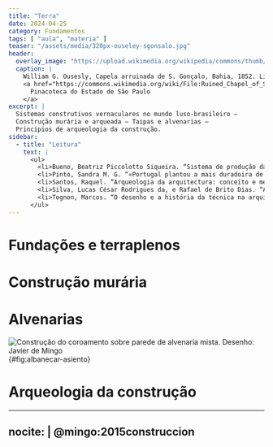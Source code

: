```yaml
---
title: "Terra"
date: 2024-04-25
category: Fundamentos
tags: [ "aula", "materia" ]
teaser: "/assets/media/320px-ouseley-sgonsalo.jpg"
header:
  overlay_image: "https://upload.wikimedia.org/wikipedia/commons/thumb/7/77/Ruined_Chapel_of_S._Gonsalo,_(Bahia),_da_Coleção_Brasiliana_Iconográfica.jpg/2560px-Ruined_Chapel_of_S._Gonsalo,_(Bahia),_da_Coleção_Brasiliana_Iconográfica.jpg"
  caption: |
    William G. Ousesly, Capela arruinada de S. Gonçalo, Bahia, 1852. Litografia,
    <a href="https://commons.wikimedia.org/wiki/File:Ruined_Chapel_of_S._Gonsalo,_(Bahia),_da_Coleção_Brasiliana_Iconográfica.jpg">
      Pinacoteca do Estado de São Paulo
    </a>
excerpt: |
  Sistemas construtivos vernaculares no mundo luso-brasileiro –
  Construção murária e arqueada – Taipas e alvenarias –
  Princípios de arqueologia da construção.
sidebar:
  - title: "Leitura"
    text: |
      <ul>
        <li>Bueno, Beatriz Piccolotto Siqueira. “Sistema de produção da arquitetura na cidade colonial brasileira: mestres de ofício, ‘riscos’ e ‘traças’”. <em>Anais do Museu Paulista: História e Cultura Material</em> 20, n<sup>o</sup> 1 (junho de 2012): 321–61. <a href="https://doi.org/10.1590/S0101-47142012000100011">https://doi.org/10.1590/S0101-47142012000100011</a>.</li>
        <li>Pinto, Sandra M. G. “«Portugal plantou a mais duradoira de suas conquistas». Da antiga tradição jurídica para a atividade construtiva em Portugal e no Brasil: inovação e permanência em perspetiva comparada”. <em>Anais de História de Além-Mar</em> 16 (2015): 369–405. <a href="https://novaresearch.unl.pt/en/publications/portugal-plantou-a-mais-duradoira-de-suas-conquistas-da-antiga-tr">https://novaresearch.unl.pt/en/publications/portugal-plantou-a-mais-duradoira-de-suas-conquistas-da-antiga-tr</a>.</li>
        <li>Santos, Raquel. “Arqueologia da arquitectura: conceito e metodologia”. <em>PARC Pesquisa em Arquitetura e Construção</em> 4, n<sup>o</sup> 1 (30 de abril de 2013): 5–14. <a href="https://doi.org/10.20396/parc.v4i1.8634554">https://doi.org/10.20396/parc.v4i1.8634554</a>.</li>
        <li>Silva, Lucas César Rodrigues da, e Rafael de Brito Dias. “As tecnologias derivadas da matriz africana no Brasil: um estudo exploratório”. <em>Linhas Crí­ticas</em> 26 (25 de agosto de 2020): e28089–e28089. <a href="https://doi.org/10.26512/lc.v26.2020.28089">https://doi.org/10.26512/lc.v26.2020.28089</a>.</li>
        <li>Tognon, Marcos. “O desenho e a história da técnica na arquitetura do Brasil colonial”. <em>Varia Historia</em> 27, n<sup>o</sup> 46 (dezembro de 2011): 547–56. <a href="https://doi.org/10.1590/S0104-87752011000200008">https://doi.org/10.1590/S0104-87752011000200008</a>.</li>
      </ul>
---
```


# Fundações e terraplenos #

# Construção murária #

# Alvenarias #

![Construção do coroamento sobre parede de alvenaria mista. Desenho: Javier de Mingo](https://www.albanecar.es/wp-content/uploads/2018/11/Muro_1802.jpg){#fig:albanecar-asiento}

# Arqueologia da construção #

---
nocite: |
  @mingo:2015construccion
---


